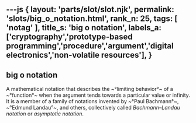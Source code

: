 ---js
{
  layout: 'parts/slot/slot.njk',
  permalink: 'slots/big_o_notation.html',
  rank_n: 25,
  tags: [ 'notag' ],
  title_s: 'big o notation',
  labels_a: ['cryptography','prototype-based programming','procedure','argument','digital electronics','non-volatile resources'],
}
---
## big o notation

A mathematical notation that describes the ~°limiting behavior°~ of a ~°function°~ when the argument tends towards a particular value or infinity. It is a member of a family of notations invented by ~°Paul Bachmann°~, ~°Edmund Landau°~, and others, collectively called <i>Bachmann–Landau notation</i> or <i>asymptotic notation</i>.

